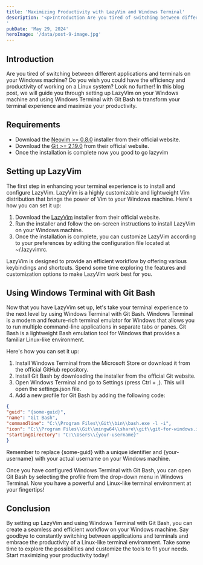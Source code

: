 ```yaml
---
title: 'Maximizing Productivity with LazyVim and Windows Terminal'
description: '<p>Introduction Are you tired of switching between different applications and terminals on your Windows machine? Do you wish you could have the efficiency and productivity of working on a Linux system? Look no further! In this blog post, we will guide you through setting up LazyVim on your Windows machine and using Windows Terminal with [&hellip;]</p>
'
pubDate: 'May 29, 2024'
heroImage: '/data/post-9-image.jpg'
---
```

## Introduction

Are you tired of switching between different applications and terminals on your Windows machine? Do you wish you could have the efficiency and productivity of working on a Linux system? Look no further! In this blog post, we will guide you through setting up LazyVim on your Windows machine and using Windows Terminal with Git Bash to transform your terminal experience and maximize your productivity.

## Requirements

* Download the <a href="https://neovim.io/">Neovim >= 0.8.0</a> installer from their official website.
* Download the <a href="https://git-scm.com/downloads">Git >= 2.19.0</a> from their official website.
* Once the installation is complete now you good to go lazyvim

## Setting up LazyVim

The first step in enhancing your terminal experience is to install and configure LazyVim. LazyVim is a highly customizable and lightweight Vim distribution that brings the power of Vim to your Windows machine. Here's how you can set it up:

1. Download the <a href="https://www.lazyvim.org/">LazyVim</a> installer from their official website.
2. Run the installer and follow the on-screen instructions to install LazyVim on your Windows machine.
3. Once the installation is complete, you can customize LazyVim according to your preferences by editing the configuration file located at ~/.lazyvimrc.

LazyVim is designed to provide an efficient workflow by offering various keybindings and shortcuts. Spend some time exploring the features and customization options to make LazyVim work best for you.

## Using Windows Terminal with Git Bash

Now that you have LazyVim set up, let's take your terminal experience to the next level by using Windows Terminal with Git Bash. Windows Terminal is a modern and feature-rich terminal emulator for Windows that allows you to run multiple command-line applications in separate tabs or panes. Git Bash is a lightweight Bash emulation tool for Windows that provides a familiar Linux-like environment.

Here's how you can set it up:

1. Install Windows Terminal from the Microsoft Store or download it from the official GitHub repository.
2. Install Git Bash by downloading the installer from the official Git website.
3. Open Windows Terminal and go to Settings (press Ctrl + ,). This will open the settings.json file.
4. Add a new profile for Git Bash by adding the following code:

```json
{
"guid": "{some-guid}",
"name": "Git Bash",
"commandline": "C:\\Program Files\\Git\\bin\\bash.exe -l -i",
"icon": "C:\\Program Files\\Git\\mingw64\\share\\git\\git-for-windows.ico",
"startingDirectory": "C:\\Users\\{your-username}"
}
```

Remember to replace {some-guid} with a unique identifier and {your-username} with your actual username on your Windows machine.

Once you have configured Windows Terminal with Git Bash, you can open Git Bash by selecting the profile from the drop-down menu in Windows Terminal. Now you have a powerful and Linux-like terminal environment at your fingertips!

## Conclusion

By setting up LazyVim and using Windows Terminal with Git Bash, you can create a seamless and efficient workflow on your Windows machine. Say goodbye to constantly switching between applications and terminals and embrace the productivity of a Linux-like terminal environment. Take some time to explore the possibilities and customize the tools to fit your needs. Start maximizing your productivity today!



